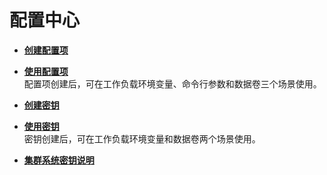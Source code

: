 # 配置中心<a name="cce_01_0045"></a>

-   **[创建配置项](创建配置项.md)**  

-   **[使用配置项](使用配置项.md)**  
配置项创建后，可在工作负载环境变量、命令行参数和数据卷三个场景使用。
-   **[创建密钥](创建密钥.md)**  

-   **[使用密钥](使用密钥.md)**  
密钥创建后，可在工作负载环境变量和数据卷两个场景使用。
-   **[集群系统密钥说明](集群系统密钥说明.md)**  


